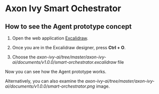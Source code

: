 # Axon Ivy Smart Ochestrator

## How to see the Agent prototype concept

1. Open the web application [Excalidraw](https://excalidraw.com/).

2. Once you are in the Excalidraw designer, press **Ctrl + O**.

3. Choose the *axon-ivy-ai/tree/master/axon-ivy-ai/documents/v1.0.0/smart-orchestrator.excalidraw* file

Now you can see how the Agent prototype works.

Alternatively, you can also examine the *axon-ivy-ai/tree/master/axon-ivy-ai/documents/v1.0.0/smart-orchestrator.png* image.
